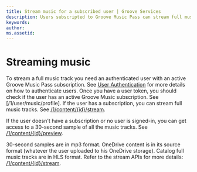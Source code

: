 ```yaml
---
title: Stream music for a subscribed user | Groove Services
description: Users subscripted to Groove Music Pass can stream full music tracks from your application.
keywords:
author:
ms.assetid:
---
```


# Streaming music
To stream a full music track you need an authenticated user with an active Groove Music Pass subscription.
See [User Authentication] for more details on how to authenticate users.
Once you have a user token, you should check if the user has an active Groove Music subscription. See [/1/user/music/profile].
If the user has a subscription, you can stream full music tracks. See [/1/content/{id}/stream].

If the user doesn't have a subscription or no user is signed-in, you can get access to a 30-second sample of all the music tracks. See [/1/content/{id}/preview].

30-second samples are in mp3 format.
OneDrive content is in its source format (whatever the user uploaded to his OneDrive storage).
Catalog full music tracks are in HLS format.
Refer to the stream APIs for more details: [/1/content/{id}/stream].

[/1/content/{id}/preview]: ../Groove-service-REST-Reference/URI_ContentNamespacePreviewGET.md
[/1/content/{id}/stream]: ../Groove-service-REST-Reference/URI_ContentNamespaceStreamGET.md
[User Authentication]: User-Authentication.md
